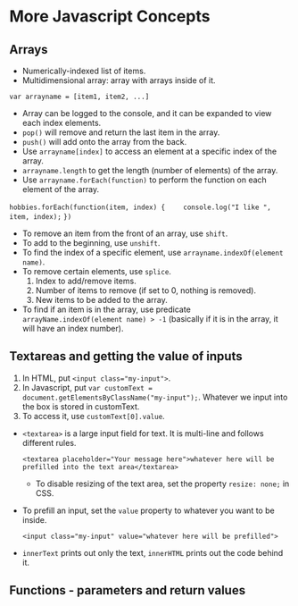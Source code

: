 # More Javascript Concepts

## Arrays

- Numerically-indexed list of items.
- Multidimensional array: array with arrays inside of it.

`var arrayname = [item1, item2, ...]`

- Array can be logged to the console, and it can be expanded to view each index elements.
- `pop()` will remove and return the last item in the array.
- `push()` will add onto the array from the back.
- Use `arrayname[index]` to access an element at a specific index of the array.
- `arrayname.length` to get the length (number of elements) of the array.
- Use `arrayname.forEach(function)` to perform the function on each element of the array.

`hobbies.forEach(function(item, index) {`
`    console.log("I like ", item, index);`
`})`

- To remove an item from the front of an array, use `shift`.
- To add to the beginning, use `unshift`.
- To find the index of a specific element, use `arrayname.indexOf(element name)`.
- To remove certain elements, use `splice`.
  1. Index to add/remove items.
  2. Number of items to remove (if set to 0, nothing is removed).
  3. New items to be added to the array.
- To find if an item is in the array, use predicate `arrayName.indexOf(element name) > -1` (basically if it is in the array, it will have an index number). 

## Textareas and getting the value of inputs

1. In HTML, put `<input class="my-input">`.
2. In Javascript, put `var customText = document.getElementsByClassName("my-input");`. Whatever we input into the box is stored in customText.
3. To access it, use `customText[0].value`.

- `<textarea>` is a large input field for text. It is multi-line and follows different rules.

  `<textarea placeholder="Your message here">whatever here will be prefilled into the text area</textarea>`

  - To disable resizing of the text area, set the property `resize: none;` in CSS.

- To prefill an input, set the `value` property to whatever you want to be inside.

  `<input class="my-input" value="whatever here will be prefilled">`

- `innerText` prints out only the text, `innerHTML` prints out the code behind it.

## Functions - parameters and return values

